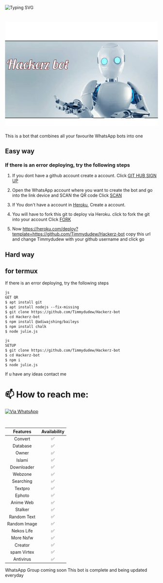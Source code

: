 <img
        src="https://readme-typing-svg.herokuapp.com?font=GlossAndBloom&size=30&duration=4997&color=993300&background=FF673200&center=true&vCenter=true&lines=Hackerz+Bot+;By+JT+;Follow+my+github"
            alt="Typing SVG"
        />
<h1 align="center">
  <img src="https://raw.githubusercontent.com/Timmydudew/Hackerz-bot/master/Its-me-liza-mwol.gif" alt="LIZA MWOL" />
</h1>

This is a bot that combines all your favourite WhatsApp bots into one


## Easy way


  ### If there is an error deploying, try the following steps
  
1. If you dont have a github account create a account. Click [GIT HUB SIGN UP](https://github.com/signup/)

2. Open the WhatsApp account where you want to create the bot and go into the link device and SCAN the QR code Click [SCAN](https://replit.com/@chunkindepadayali/LizaMwol?v=1)
 
3. If You don't have a account in [Heroku](https://signup.heroku.com/), Create a account.

4. You will have to fork this git to deploy via Heroku.
  click to fork the git into your account
 Click [FORK](https://github.com/Timmydudew/Hackerz-bot/fork)

5. Now https://heroku.com/deploy?template=https://github.com/Timmydudew/Hackerz-bot copy this url and change Timmydudew with your github username and click go<br>

## Hard way
## for termux
 If there is an error deploying, try the following steps
```
js
GET QR
$ apt install git
$ apt install nodejs --fix-missing
$ git clone https://github.com/Timmydudew/Hackerz-bot
$ cd Hackerz-bot
$ npm install @adiwajshing/baileys
$ npm install chalk
$ node julie.js
```
      
```
js
SETUP
$ git clone https://github.com/Timmydudew/Hackerz-bot
$ cd Hackerz-bot
$ npm i
$ node julie.js
```

  

If u have any ideas contact me
# 📫 How to reach me:
[![Via WhatsApp](https://img.shields.io/badge/WhatsApp-25D366?style=for-the-badge&logo=whatsapp&logoColor=blue)](https://wa.me/2348050261876)
	
<br>


| Features |  Availability |
| :------: |  :----------: |
|   Convert     |       ✅     |
|   Database     |       ✅     |
|   Owner     |       ✅    |
|   Islami     |       ✅     |
|   Downloader     |       ✅     |
|   Webzone     |       ✅    |
|   Searching     |       ✅      |
|   Textpro     |       ✅      |
|   Ephoto     |       ✅     |
|   Anime Web     |       ✅      |
|   Stalker     |       ✅      |
|   Random Text     |       ✅     |
|   Random Image     |       ✅     |
|   Nekos Life     |       ✅      |
|   More Nsfw     |       ✅      |
|   Creator     |       ✅      |
|   spam Virtex | ✅  |
|   Antivirus   |   ✅    |

WhatsApp Group  coming  soon
This bot is complete and being updated everyday
